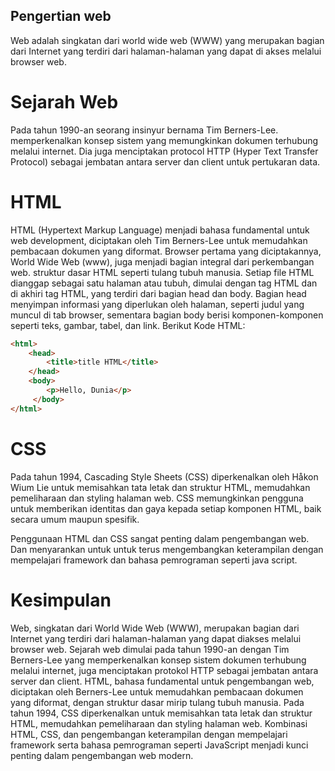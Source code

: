 ## Pengertian web 
Web adalah singkatan dari world wide web (WWW) yang merupakan bagian dari Internet yang terdiri dari halaman-halaman yang dapat di akses melalui browser web.

# Sejarah Web
Pada tahun 1990-an seorang insinyur bernama Tim Berners-Lee. memperkenalkan konsep sistem yang
memungkinkan dokumen terhubung melalui internet. Dia juga menciptakan protocol HTTP (Hyper Text Transfer Protocol) sebagai jembatan antara server dan client untuk pertukaran data. 

#  HTML

HTML (Hypertext Markup Language) menjadi bahasa fundamental untuk web development, diciptakan oleh Tim Berners-Lee untuk memudahkan pembacaan dokumen yang diformat. Browser pertama yang diciptakannya, World Wide Web (www), juga menjadi bagian integral dari perkembangan web.
struktur dasar HTML seperti tulang tubuh manusia. Setiap file HTML dianggap sebagai satu halaman atau tubuh, dimulai dengan tag HTML dan di akhiri tag HTML, yang terdiri dari bagian head dan body. Bagian head menyimpan informasi yang diperlukan oleh halaman, seperti judul yang muncul di tab browser, sementara bagian body berisi komponen-komponen seperti teks, gambar, tabel, dan link.
Berikut Kode HTML:
```html
<html>
    <head>
        <title>title HTML</title>
    </head>
    <body>
        <p>Hello, Dunia</p>
     </body>
</html>
```
# CSS
Pada tahun 1994, Cascading Style Sheets (CSS) diperkenalkan oleh Håkon Wium Lie untuk memisahkan tata letak dan struktur HTML, memudahkan pemeliharaan dan styling halaman web. CSS memungkinkan pengguna untuk memberikan identitas dan gaya kepada setiap komponen HTML, baik secara umum maupun spesifik.

Penggunaan HTML dan CSS sangat penting dalam pengembangan web. Dan menyarankan untuk untuk terus mengembangkan keterampilan dengan mempelajari framework dan bahasa pemrograman seperti java script.

# Kesimpulan 

Web, singkatan dari World Wide Web (WWW), merupakan bagian dari Internet yang terdiri dari halaman-halaman yang dapat diakses melalui browser web. Sejarah web dimulai pada tahun 1990-an dengan Tim Berners-Lee yang memperkenalkan konsep sistem dokumen terhubung melalui internet, juga menciptakan protokol HTTP sebagai jembatan antara server dan client. HTML, bahasa fundamental untuk pengembangan web, diciptakan oleh Berners-Lee untuk memudahkan pembacaan dokumen yang diformat, dengan struktur dasar mirip tulang tubuh manusia. Pada tahun 1994, CSS diperkenalkan untuk memisahkan tata letak dan struktur HTML, memudahkan pemeliharaan dan styling halaman web. Kombinasi HTML, CSS, dan pengembangan keterampilan dengan mempelajari framework serta bahasa pemrograman seperti JavaScript menjadi kunci penting dalam pengembangan web modern.

